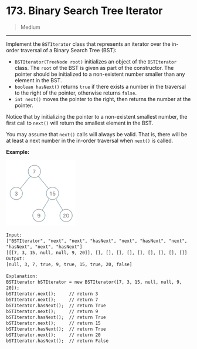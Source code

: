 # 173. Binary Search Tree Iterator

> Medium

------

Implement the `BSTIterator` class that represents an iterator over the in-order traversal of a Binary Search Tree (BST):

- `BSTIterator(TreeNode root)` initializes an object of the `BSTIterator` class. The `root` of the BST is given as part of the constructor. The pointer should be initialized to a non-existent number smaller than any element in the BST.
- `boolean hasNext()` returns `true` if there exists a number in the traversal to the right of the pointer, otherwise returns `false`.
- `int next()` moves the pointer to the right, then returns the number at the pointer.

Notice that by initializing the pointer to a non-existent smallest number, the first call to `next()` will return the smallest element in the BST.

You may assume that `next()` calls will always be valid. That is, there will be at least a next number in the in-order traversal when `next()` is called.

**Example:**

![tree](images/tree.png)

```
Input:
["BSTIterator", "next", "next", "hasNext", "next", "hasNext", "next", "hasNext", "next", "hasNext"]
[[[7, 3, 15, null, null, 9, 20]], [], [], [], [], [], [], [], [], []]
Output:
[null, 3, 7, true, 9, true, 15, true, 20, false]

Explanation:
BSTIterator bSTIterator = new BSTIterator([7, 3, 15, null, null, 9, 20]);
bSTIterator.next();     // return 3
bSTIterator.next();     // return 7
bSTIterator.hasNext();  // return True
bSTIterator.next();     // return 9
bSTIterator.hasNext();  // return True
bSTIterator.next();     // return 15
bSTIterator.hasNext();  // return True
bSTIterator.next();     // return 20
bSTIterator.hasNext();  // return False
```
